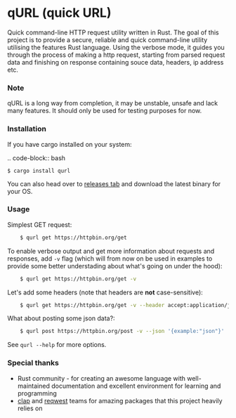 # qURL (quick URL)

Quick command-line HTTP request utility written in Rust.
The goal of this project is to provide a secure, reliable and quick command-line utility utilising the features Rust language.
Using the verbose mode, it guides you through the process of making a http request, starting from parsed request data and finishing on response containing souce data, headers, ip address etc.


### Note

qURL is a long way from completion, it may be unstable, unsafe and lack many features. It should only be used for testing purposes for now.


### Installation

If you have cargo installed on your system:

.. code-block:: bash

    $ cargo install qurl

You can also head over to [releases tab](https://github.com/Zeerooth/qurl/releases/) and download the latest binary for your OS.


### Usage

Simplest GET request:

```bash
    $ qurl get https://httpbin.org/get
```


To enable verbose output and get more information about requests and responses, add ``-v`` flag (which will from now on be used in examples to provide some better understading about what's going on under the hood):

```bash
    $ qurl get https://httpbin.org/get -v
```


Let's add some headers (note that headers are **not** case-sensitive):

```bash
    $ qurl get https://httpbin.org/get -v --header accept:application/json
```


What about posting some json data?:

```bash
    $ qurl post https://httpbin.org/post -v --json '{example:"json"}'
```


See ``qurl --help`` for more options.


### Special thanks

* Rust community - for creating an awesome language with well-maintained documentation and excellent environment for learning and programming
* [clap](https://github.com/clap-rs/clap) and [reqwest](https://github.com/seanmonstar/reqwest) teams for amazing packages that this project heavily relies on
